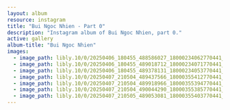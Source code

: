 ```yaml
---
layout: album
resource: instagram
title: "Bui Ngoc Nhien - Part 0"
description: "Instagram album of Bui Ngoc Nhien, part 0."
active: gallery
album-title: "Bui Ngoc Nhien"
images:
  - image_path: libly.10/0/20250406_180455_488586027_18000234062770441_5722253366666128126_n.jpg
  - image_path: libly.10/0/20250406_180455_489018712_18000234071770441_4299593278902092797_n.jpg
  - image_path: libly.10/0/20250406_180455_489378131_18000234053770441_1673459860259183721_n.jpg
  - image_path: libly.10/0/20250407_210504_489437566_18000355412770441_7670175718473253136_n.jpg
  - image_path: libly.10/0/20250407_210504_489918966_18000355394770441_4882171030748858843_n.jpg
  - image_path: libly.10/0/20250407_210504_490044290_18000355385770441_7961614479672978469_n.jpg
  - image_path: libly.10/0/20250407_210505_489053081_18000355403770441_6026714453494039062_n.jpg
---
```

